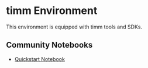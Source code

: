 
# timm Environment

This environment is equipped with timm tools and SDKs.

## Community Notebooks

- [Quickstart Notebook](./quickstart.ipynb)
